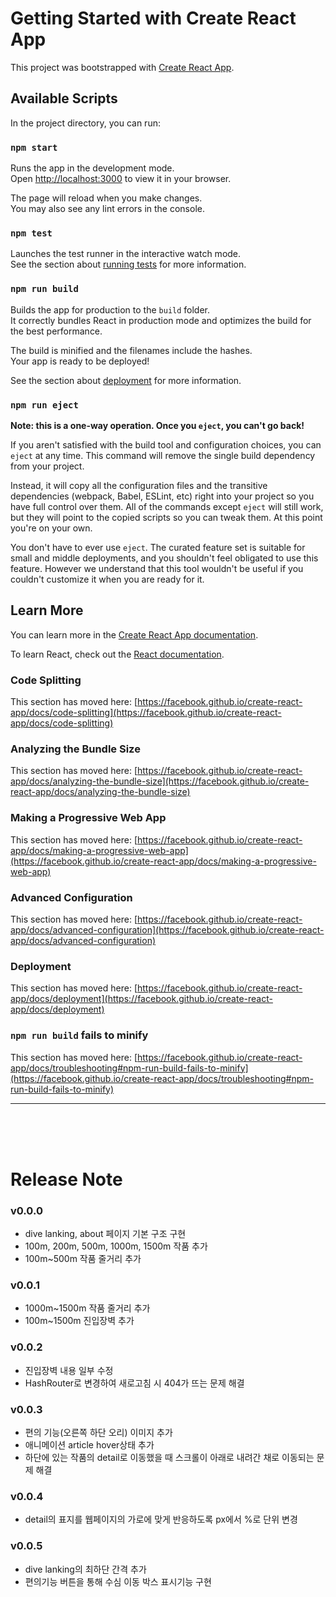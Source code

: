 # Getting Started with Create React App

This project was bootstrapped with [Create React App](https://github.com/facebook/create-react-app).

## Available Scripts

In the project directory, you can run:

### `npm start`

Runs the app in the development mode.\
Open [http://localhost:3000](http://localhost:3000) to view it in your browser.

The page will reload when you make changes.\
You may also see any lint errors in the console.

### `npm test`

Launches the test runner in the interactive watch mode.\
See the section about [running tests](https://facebook.github.io/create-react-app/docs/running-tests) for more information.

### `npm run build`

Builds the app for production to the `build` folder.\
It correctly bundles React in production mode and optimizes the build for the best performance.

The build is minified and the filenames include the hashes.\
Your app is ready to be deployed!

See the section about [deployment](https://facebook.github.io/create-react-app/docs/deployment) for more information.

### `npm run eject`

**Note: this is a one-way operation. Once you `eject`, you can't go back!**

If you aren't satisfied with the build tool and configuration choices, you can `eject` at any time. This command will remove the single build dependency from your project.

Instead, it will copy all the configuration files and the transitive dependencies (webpack, Babel, ESLint, etc) right into your project so you have full control over them. All of the commands except `eject` will still work, but they will point to the copied scripts so you can tweak them. At this point you're on your own.

You don't have to ever use `eject`. The curated feature set is suitable for small and middle deployments, and you shouldn't feel obligated to use this feature. However we understand that this tool wouldn't be useful if you couldn't customize it when you are ready for it.

## Learn More

You can learn more in the [Create React App documentation](https://facebook.github.io/create-react-app/docs/getting-started).

To learn React, check out the [React documentation](https://reactjs.org/).

### Code Splitting

This section has moved here: [https://facebook.github.io/create-react-app/docs/code-splitting](https://facebook.github.io/create-react-app/docs/code-splitting)

### Analyzing the Bundle Size

This section has moved here: [https://facebook.github.io/create-react-app/docs/analyzing-the-bundle-size](https://facebook.github.io/create-react-app/docs/analyzing-the-bundle-size)

### Making a Progressive Web App

This section has moved here: [https://facebook.github.io/create-react-app/docs/making-a-progressive-web-app](https://facebook.github.io/create-react-app/docs/making-a-progressive-web-app)

### Advanced Configuration

This section has moved here: [https://facebook.github.io/create-react-app/docs/advanced-configuration](https://facebook.github.io/create-react-app/docs/advanced-configuration)

### Deployment

This section has moved here: [https://facebook.github.io/create-react-app/docs/deployment](https://facebook.github.io/create-react-app/docs/deployment)

### `npm run build` fails to minify

This section has moved here: [https://facebook.github.io/create-react-app/docs/troubleshooting#npm-run-build-fails-to-minify](https://facebook.github.io/create-react-app/docs/troubleshooting#npm-run-build-fails-to-minify)

---
<br><br><br>
# Release Note

### v0.0.0
- dive lanking, about 페이지 기본 구조 구현
- 100m, 200m, 500m, 1000m, 1500m 작품 추가
- 100m~500m 작품 줄거리 추가

### v0.0.1
- 1000m~1500m 작품 줄거리 추가
- 100m~1500m 진입장벽 추가

### v0.0.2
- 진입장벽 내용 일부 수정
- HashRouter로 변경하여 새로고침 시 404가 뜨는 문제 해결

### v0.0.3
- 편의 기능(오른쪽 하단 오리) 이미지 추가
- 애니메이션 article hover상태 추가
- 하단에 있는 작품의 detail로 이동했을 때 스크롤이 아래로 내려간 채로 이동되는 문제 해결

### v0.0.4
- detail의 표지를 웹페이지의 가로에 맞게 반응하도록 px에서 %로 단위 변경

### v0.0.5
- dive lanking의 최하단 간격 추가
- 편의기능 버튼을 통해 수심 이동 박스 표시기능 구현
